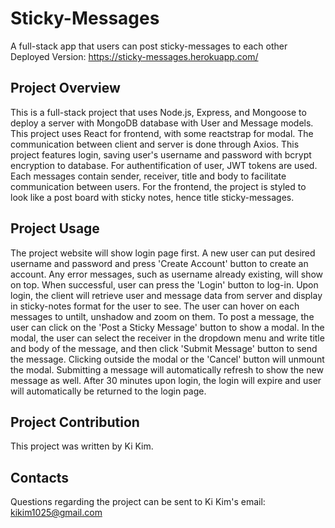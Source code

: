 # Sticky-Messages
A full-stack app that users can post sticky-messages to each other 
Deployed Version: https://sticky-messages.herokuapp.com/

## Project Overview
This is a full-stack project that uses Node.js, Express, and Mongoose to deploy a server with MongoDB database with User and Message models. This project uses React for frontend, with some reactstrap for modal. The communication between client and server is done through Axios. This project features login, saving user's username and password with bcrypt encryption to database. For authentification of user, JWT tokens are used. Each messages contain sender, receiver, title and body to facilitate communication between users.  For the frontend, the project is styled to look like a post board with sticky notes, hence title sticky-messages.

## Project Usage
The project website will show login page first. A new user can put desired username and password and press 'Create Account' button to create an account. Any error messages, such as username already existing, will show on top. When successful, user can press the 'Login' button to log-in. Upon login, the client will retrieve user and message data from server and display in sticky-notes format for the user to see. The user can hover on each messages to untilt, unshadow and zoom on them. To post a message, the user can click on the 'Post a Sticky Message' button to show a modal. In the modal, the user can select the receiver in the dropdown menu and write title and body of the message, and then click 'Submit Message' button to send the message. Clicking outside the modal or the 'Cancel' button will unmount the modal. Submitting a message will automatically refresh to show the new message as well. After 30 minutes upon login, the login will expire and user will automatically be returned to the login page.

## Project Contribution
This project was written by Ki Kim.

## Contacts
Questions regarding the project can be sent to Ki Kim's email: kikim1025@gmail.com